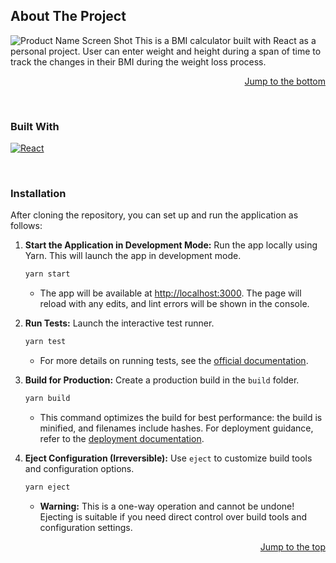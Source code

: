 <a id="readme-top"></a>
## About The Project
![Product Name Screen Shot](https://github.com/mrexiati/react-bmi-calculator/assets/50190023/d6cde77d-0f52-4dec-8922-2fe991fa8b7b)
This is a BMI calculator built with React as a personal project. User can enter weight and height during a span of time to track the changes in their BMI during the weight loss process.

<p align="right"><a href="#readme-bottom">Jump to the bottom</a></p>

<br>

### Built With
[![React](https://img.shields.io/badge/React-blue?style=flat-square&logo=react)](https://reactjs.org/) 

<br>


### Installation

After cloning the repository, you can set up and run the application as follows:

1. **Start the Application in Development Mode:**
   Run the app locally using Yarn. This will launch the app in development mode.
   ```sh
   yarn start
   ```
   - The app will be available at [http://localhost:3000](http://localhost:3000). The page will reload with any edits, and lint errors will be shown in the console.

2. **Run Tests:**
   Launch the interactive test runner. 
   ```sh
   yarn test
   ```
   - For more details on running tests, see the [official documentation](https://facebook.github.io/create-react-app/docs/running-tests).

3. **Build for Production:**
   Create a production build in the `build` folder.
   ```sh
   yarn build
   ```
   - This command optimizes the build for best performance: the build is minified, and filenames include hashes. For deployment guidance, refer to the [deployment documentation](https://facebook.github.io/create-react-app/docs/deployment).

4. **Eject Configuration (Irreversible):**
   Use `eject` to customize build tools and configuration options.
   ```sh
   yarn eject
   ```
   - **Warning:** This is a one-way operation and cannot be undone! Ejecting is suitable if you need direct control over build tools and configuration settings.

<p align="right"><a href="#readme-top">Jump to the top</a></p>
<a id="readme-bottom"></a>




